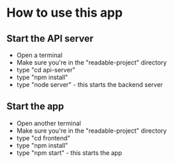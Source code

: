 
# How to use this app

## Start the API server
  - Open a terminal
  - Make sure you're in the "readable-project" directory
  - type "cd api-server"
  - type "npm install"
  - type "node server" - this starts the backend server

## Start the app
  - Open another terminal
  - Make sure you're in the "readable-project" directory
  - type "cd frontend"
  - type "npm install"
  - type "npm start" - this starts the app